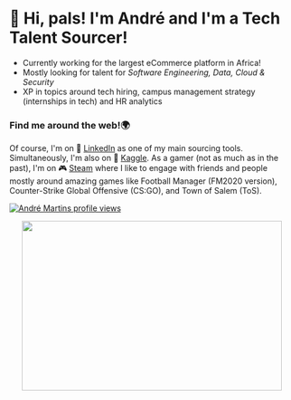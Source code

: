 # 👋 Hi, pals! I'm André and I'm a Tech Talent Sourcer!
- Currently working for the largest eCommerce platform in Africa!
- Mostly looking for talent for _Software Engineering, Data, Cloud & Security_
- XP in topics around tech hiring, campus management strategy (internships in tech) and HR analytics


### Find me around the web!🌍
Of course, I'm on 🧐 [LinkedIn](https://www.linkedin.com/in/andremeiramartins/) as one of my main sourcing tools. Simultaneously, I'm also on 🦆 [Kaggle](https://www.kaggle.com/andrefmmartins). As a gamer (not as much as in the past), I'm on 🎮 [Steam](https://steamcommunity.com/id/dragonforcept/) where I like to engage with friends and people mostly around amazing games like Football Manager (FM2020 version), Counter-Strike Global Offensive (CS:GO), and Town of Salem (ToS).

[![André Martins profile views](https://u8views.com/api/v1/github/profiles/114821834/views/day-week-month-total-count.svg)](https://u8views.com/github/andrefmmartins)


<p align="center">
<img width="460" height="300" src="https://media.giphy.com/media/L0VPYNJTE8mONvdAJe/giphy.gif">
</p>


<!--
**andrefmmartins/andrefmmartins** is a ✨ _special_ ✨ repository because its `README.md` (this file) appears on your GitHub profile.

Here are some ideas to get you started:

- 🔭 I’m currently working on ...
- 🌱 I’m currently learning ...
- 👯 I’m looking to collaborate on ...
- 🤔 I’m looking for help with ...
- 💬 Ask me about ...
- 📫 How to reach me: ...
- 😄 Pronouns: ...
- ⚡ Fun fact: ...
-->

